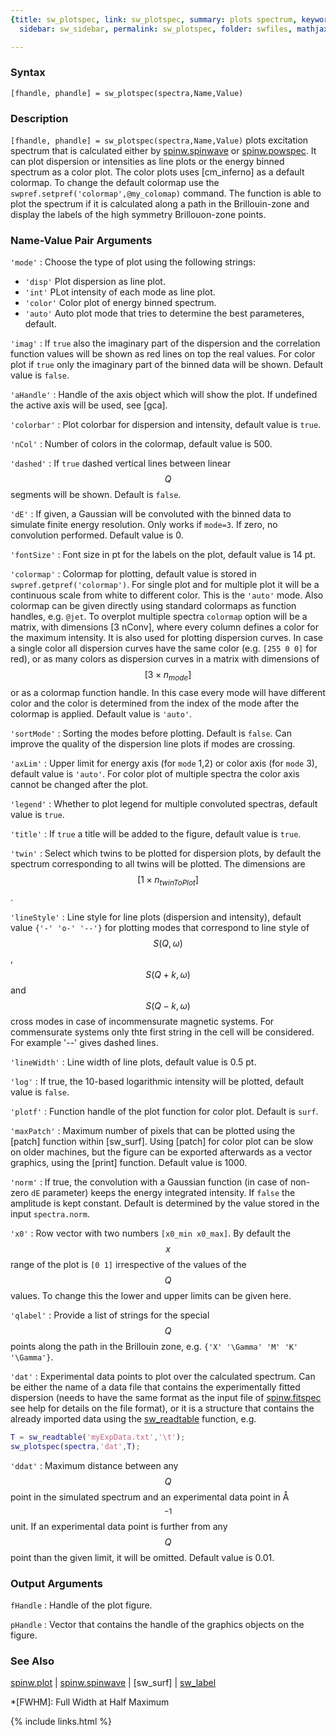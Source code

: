 ```yaml
---
{title: sw_plotspec, link: sw_plotspec, summary: plots spectrum, keywords: sample,
  sidebar: sw_sidebar, permalink: sw_plotspec, folder: swfiles, mathjax: 'true'}

---
```

  
### Syntax
  
`[fhandle, phandle] = sw_plotspec(spectra,Name,Value)`
  
### Description
  
`[fhandle, phandle] = sw_plotspec(spectra,Name,Value)` plots excitation
spectrum that is calculated either by [spinw.spinwave](spinw_spinwave) or
[spinw.powspec](spinw_powspec). It can plot dispersion or intensities as line plots or
the energy binned spectrum as a color plot. The color plots uses
[cm_inferno] as a default colormap. To change the default colormap use
the `swpref.setpref('colormap',@my_colomap)` command. The function is
able to plot the spectrum if it is calculated along a path in the
Brillouin-zone and display the labels of the high symmetry Brillouon-zone
points.
  
### Name-Value Pair Arguments
  
`'mode'`
: Choose the type of plot using the following strings:
  * `'disp'`  Plot dispersion as line plot.
  * `'int'`   PLot intensity of each mode as line plot.
  * `'color'` Color plot of energy binned spectrum.
  * `'auto'`  Auto plot mode that tries to determine the best
              parameteres, default.
  
`'imag'`
: If `true` also the imaginary part of the dispersion
  and the correlation function values will be shown as red lines on top
  the real values. For color plot if `true` only the imaginary part of
  the binned data will be shown. Default value is `false`.
  
`'aHandle'`
: Handle of the axis object which will show the plot. If undefined the
  active axis will be used, see [gca].
  
`'colorbar'`
: Plot colorbar for dispersion and intensity, default value is `true`.
  
`'nCol'`
: Number of colors in the colormap, default value is 500.
  
`'dashed'`
: If `true` dashed vertical lines between linear $$Q$$ segments will be
  shown. Default is `false`.
  
`'dE'`
: If given, a Gaussian will be convoluted with the binned data to simulate finite
  energy resolution. Only works if `mode=3`. If zero, no convolution
  performed. Default value is 0.
  
`'fontSize'`
: Font size in pt for the labels on the plot, default value is 14 pt.
  
`'colormap'`
: Colormap for plotting, default value is stored in 
  `swpref.getpref('colormap')`. For single plot and for multiple plot it
  will be a continuous scale from white to different color. This is the
  `'auto'` mode. Also colormap can be given directly using standard
  colormaps as function handles, e.g. `@jet`. To overplot multiple
  spectra `colormap` option will be a matrix, with dimensions [3 nConv],
  where every column defines a color for the maximum intensity. It is
  also used for plotting dispersion curves. In case a single color all
  dispersion curves have the same color (e.g. `[255 0 0]` for red), or as
  many colors as dispersion curves in a matrix with dimensions of
  $$[3\times n_{mode}]$$ or as a colormap function handle. In this case
  every mode will have different color and the color is determined from
  the index of the mode after the colormap is applied. Default value is
  `'auto'`.
  
`'sortMode'`
: Sorting the modes before plotting. Default is `false`. Can improve the
  quality of the dispersion line plots if modes are crossing.
  
`'axLim'`
: Upper limit for energy axis (for `mode` 1,2) or color axis (for `mode`
  3), default value is `'auto'`. For color plot of multiple spectra
  the color axis cannot be changed after the plot.
  
`'legend'`
: Whether to plot legend for multiple convoluted spectras,
  default value is `true`.
  
`'title'`
: If `true` a title will be added to the figure, default value is `true`.
  
`'twin'`
: Select which twins to be plotted for dispersion plots, by default the
  spectrum corresponding to all twins will be plotted. The dimensions are
  $$[1\times n_{twinToPlot}]$$.
  
`'lineStyle'`
: Line style for line plots (dispersion and intensity), default value
  `{'-' 'o-' '--'}` for plotting modes that correspond to line style of
  $$S(Q,\omega)$$, $$S(Q+k,\omega)$$ and $$S(Q-k,\omega)$$ cross modes in case
  of incommensurate magnetic systems. For commensurate systems only thte
  first string in the cell will be considered. For example '--' gives
  dashed lines.
  
`'lineWidth'`
: Line width of line plots, default value is 0.5 pt.
  
`'log'`
: If true, the 10-based logarithmic intensity will be plotted, default
  value is `false`.
  
`'plotf'`
: Function handle of the plot function for color plot. Default is
  `surf`.
  
`'maxPatch'`
: Maximum number of pixels that can be plotted using the [patch]
  function within [sw_surf]. Using [patch] for color plot can be
  slow on older machines, but the figure can be exported
  afterwards as a vector graphics, using the [print] function.
  Default value is 1000.
  
`'norm'`
: If true, the convolution with a Gaussian function (in case of
  non-zero `dE` parameter) keeps the energy integrated intensity. If
  `false` the amplitude is kept constant. Default is determined by the
  value stored in the input `spectra.norm`.
  
`'x0'`
: Row vector with two numbers `[x0_min x0_max]`. By default the $$x$$ range
  of the plot is `[0 1]` irrespective of the values of the $$Q$$ values. To
  change this the lower and upper limits can be given here.
  
`'qlabel'`
: Provide a list of strings for the special $$Q$$ points along the path in
  the Brillouin zone, e.g. `{'X' '\Gamma' 'M' 'K' '\Gamma'}`.
  
`'dat'`
: Experimental data points to plot over the calculated spectrum.
  Can be either the name of a data file that contains the
  experimentally fitted dispersion (needs to have the same format
  as the input file of [spinw.fitspec](spinw_fitspec) see help for details on the file
  format), or it is a structure that contains the already imported data
  using the [sw_readtable](sw_readtable) function, e.g.
 
  ```matlab
  T = sw_readtable('myExpData.txt','\t');
  sw_plotspec(spectra,'dat',T);
  ```
  
`'ddat'`
: Maximum distance between any $$Q$$ point in the simulated spectrum
  and an experimental data point in Å$$^{-1}$$ unit. If an
  experimental data point is further from any $$Q$$ point than the given 
  limit, it will be omitted. Default value is 0.01.
  
### Output Arguments
  
`fHandle`
: Handle of the plot figure.
 
`pHandle`
: Vector that contains the handle of the graphics objects on the figure.
  
### See Also
  
[spinw.plot](spinw_plot) \| [spinw.spinwave](spinw_spinwave) \| [sw_surf] \| [sw_label](sw_label)
 
*[FWHM]: Full Width at Half Maximum
 

{% include links.html %}
